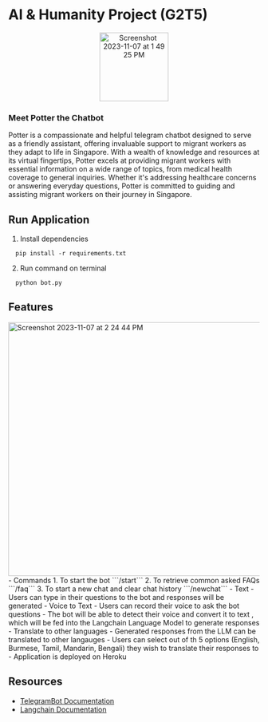 
# AI & Humanity Project (G2T5)
<p align="center">
<img width="138" alt="Screenshot 2023-11-07 at 1 49 25 PM" src="https://github.com/dracolim/AIProject/assets/85498185/d156137d-d222-4a32-8b27-c410eb181c67">
</p>

### Meet Potter the Chatbot
Potter is a compassionate and helpful telegram chatbot designed to serve as a friendly assistant, offering invaluable support to migrant workers as they adapt to life in Singapore. With a wealth of knowledge and resources at its virtual fingertips, Potter excels at providing migrant workers with essential information on a wide range of topics, from medical health coverage to general inquiries. Whether it's addressing healthcare concerns or answering everyday questions, Potter is committed to guiding and assisting migrant workers on their journey in Singapore.

## Run Application
1. Install dependencies
```
  pip install -r requirements.txt
```
2. Run command on terminal
```
  python bot.py
```
## Features
  <img width="509" alt="Screenshot 2023-11-07 at 2 24 44 PM" src="https://github.com/dracolim/AIProject/assets/85498185/3a36bd4e-96ec-467b-b6ca-2d3b861798ea">
  - Commands
  1. To start the bot
     ```/start```
  2. To retrieve common asked FAQs
     ```/faq```
  3. To start a new chat and clear chat history
     ```/newchat```
- Text
    - Users can type in their questions to the bot and responses will be generated
- Voice to Text
    - Users can record their voice to ask the bot questions
    - The bot will be able to detect their voice and convert it to text , which will be fed into the Langchain Language Model to generate  responses
- Translate to other languages
   - Generated responses from the LLM can be translated to other langauges
   - Users can select out of th 5 options (English, Burmese, Tamil, Mandarin, Bengali) they wish to translate their responses to
- Application is deployed on Heroku

## Resources

- [TelegramBot Documentation](https://pypi.org/project/pyTelegramBotAPI/)
- [Langchain Documentation](https://python.langchain.com/docs/get_started/introduction)

